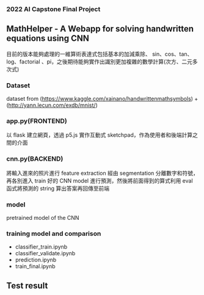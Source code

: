 ### 2022 AI Capstone Final Project
## MathHelper - A Webapp for solving handwritten equations using CNN
目前的版本能夠處理的一維算術表達式包括基本的加減乘除、 sin、cos、tan、 log、factorial 、pi，之後期待能夠實作出識別更加複雜的數學計算(次方、二元多次式)

### Dataset
dataset from (https://www.kaggle.com/xainano/handwrittenmathsymbols) + (http://yann.lecun.com/exdb/mnist/)

### app.py(FRONTEND)
以 flask 建立網頁，透過 p5.js 實作互動式 sketchpad，作為使用者和後端計算之間的介面

### cnn.py(BACKEND)
將輸入進來的照片進行 feature extraction 經由 segmentation 分離數字和符號，再各別進入 train 好的 CNN model 進行預測，然後將前面得到的算式利用 eval 函式將預測的 string 算出答案再回傳至前端

### model
pretrained model of the CNN

### training model and comparison
- classifier_train.ipynb
- classifier_validate.ipynb
- prediction.ipynb
- train_final.ipynb

## Test result
